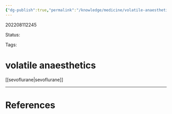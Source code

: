 ```yaml
---
{"dg-publish":true,"permalink":"/knowledge/medicine/volatile-anaesthetics/"}
---
```



202208112245

Status: 

Tags:

# volatile anaesthetics
[[sevoflurane\|sevoflurane]]







___
# References